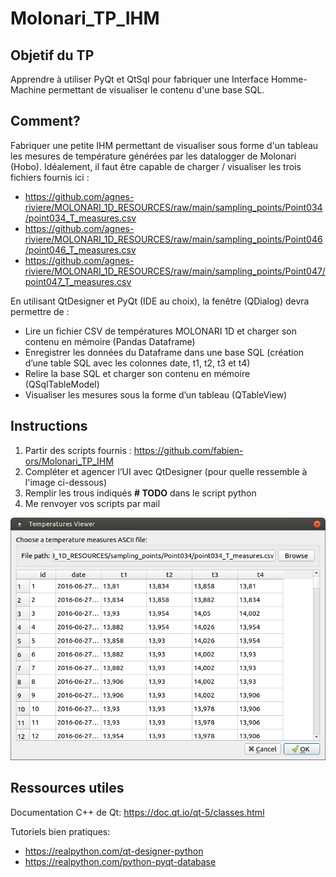 # Molonari_TP_IHM

## Objetif du TP
Apprendre à utiliser PyQt et QtSql pour fabriquer une Interface Homme-Machine permettant de visualiser le contenu d'une base SQL.

## Comment?
Fabriquer une petite IHM permettant de visualiser sous forme d'un tableau les mesures de température générées par les datalogger de Molonari (Hobo).
Idéalement, il faut être capable de charger / visualiser les trois fichiers fournis ici :
* https://github.com/agnes-riviere/MOLONARI_1D_RESOURCES/raw/main/sampling_points/Point034/point034_T_measures.csv
* https://github.com/agnes-riviere/MOLONARI_1D_RESOURCES/raw/main/sampling_points/Point046/point046_T_measures.csv
* https://github.com/agnes-riviere/MOLONARI_1D_RESOURCES/raw/main/sampling_points/Point047/point047_T_measures.csv

En utilisant QtDesigner et PyQt (IDE au choix), la fenêtre (QDialog) devra permettre de :
* Lire un fichier CSV de températures MOLONARI 1D et charger son contenu en mémoire (Pandas Dataframe)
* Enregistrer les données du Dataframe dans une base SQL (création d’une table SQL avec les colonnes date, t1, t2, t3 et t4)
* Relire la base SQL et charger son contenu en mémoire (QSqlTableModel)
* Visualiser les mesures sous la forme d’un tableau (QTableView)

## Instructions
1. Partir des scripts fournis : https://github.com/fabien-ors/Molonari_TP_IHM
2. Compléter et agencer l’UI avec QtDesigner (pour quelle ressemble à l'image ci-dessous)
3. Remplir les trous indiqués **# TODO** dans le script python
4. Me renvoyer vos scripts par mail

![Screenshot](screenshot.png)

## Ressources utiles
Documentation C++ de Qt: https://doc.qt.io/qt-5/classes.html

Tutoriels bien pratiques:
* https://realpython.com/qt-designer-python
* https://realpython.com/python-pyqt-database

